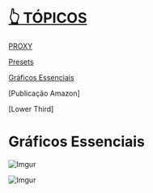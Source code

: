 # [👆 TÓPICOS](#tópicos)

[PROXY](#PROXY)

[Presets](#Presets)

[Gráficos Essenciais](#GráficosEssenciais)

[Publicação Amazon]

[Lower Third]

# Gráficos Essenciais

![Imgur](https://i.imgur.com/uualFV8.jpg)

![Imgur](https://i.imgur.com/Vylt0lZ.jpg)